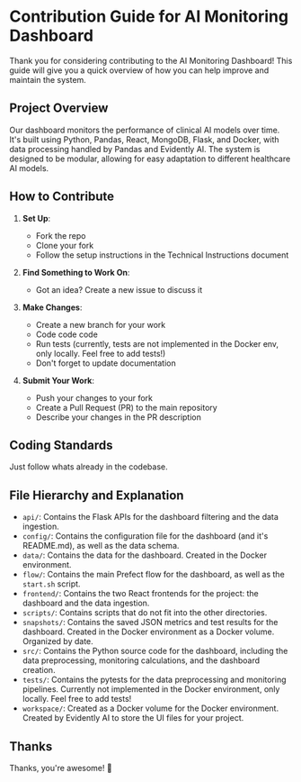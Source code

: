 # Contribution Guide for AI Monitoring Dashboard
Thank you for considering contributing to the AI Monitoring Dashboard! This guide will give you a quick overview of how you can help improve and maintain the system.

## Project Overview
Our dashboard monitors the performance of clinical AI models over time. It's built using Python, Pandas, React, MongoDB, Flask, and Docker, with data processing handled by Pandas and Evidently AI. The system is designed to be modular, allowing for easy adaptation to different healthcare AI models.

## How to Contribute
1. **Set Up**: 
   - Fork the repo
   - Clone your fork
   - Follow the setup instructions in the Technical Instructions document

2. **Find Something to Work On**:
   - Got an idea? Create a new issue to discuss it

3. **Make Changes**:
   - Create a new branch for your work
   - Code code code
   - Run tests (currently, tests are not implemented in the Docker env, only locally. Feel free to add tests!)
   - Don't forget to update documentation

4. **Submit Your Work**:
   - Push your changes to your fork
   - Create a Pull Request (PR) to the main repository
   - Describe your changes in the PR description

## Coding Standards
Just follow whats already in the codebase.
 
## File Hierarchy and Explanation
- `api/`: Contains the Flask APIs for the dashboard filtering and the data ingestion.
- `config/`: Contains the configuration file for the dashboard (and it's README.md), as well as the data schema.
- `data/`: Contains the data for the dashboard. Created in the Docker environment.
- `flow/`: Contains the main Prefect flow for the dashboard, as well as the `start.sh` script.
- `frontend/`: Contains the two React frontends for the project: the dashboard and the data ingestion.
- `scripts/`: Contains scripts that do not fit into the other directories.
- `snapshots/`: Contains the saved JSON metrics and test results for the dashboard. Created in the Docker environment as a Docker volume. Organized by date.
- `src/`: Contains the Python source code for the dashboard, including the data preprocessing, monitoring calculations, and the dashboard creation.
- `tests/`: Contains the pytests for the data preprocessing and monitoring pipelines. Currently not implemented in the Docker environment, only locally. Feel free to add tests!
- `workspace/`: Created as a Docker volume for the Docker environment. Created by Evidently AI to store the UI files for your project.

## Thanks
Thanks, you're awesome! 🎉